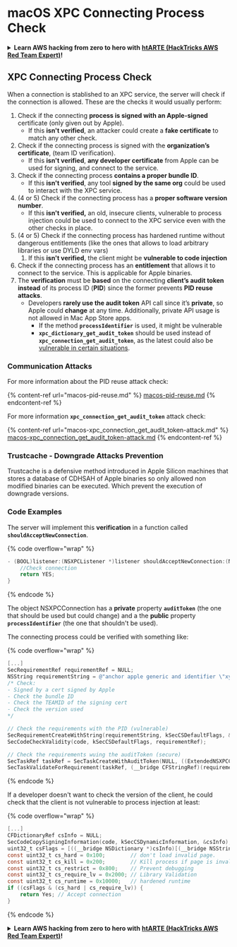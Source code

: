 # macOS XPC Connecting Process Check

<details>

<summary><strong>Learn AWS hacking from zero to hero with</strong> <a href="https://training.hacktricks.xyz/courses/arte"><strong>htARTE (HackTricks AWS Red Team Expert)</strong></a><strong>!</strong></summary>

Other ways to support HackTricks:

* If you want to see your **company advertised in HackTricks** or **download HackTricks in PDF** Check the [**SUBSCRIPTION PLANS**](https://github.com/sponsors/carlospolop)!
* Get the [**official PEASS & HackTricks swag**](https://peass.creator-spring.com)
* Discover [**The PEASS Family**](https://opensea.io/collection/the-peass-family), our collection of exclusive [**NFTs**](https://opensea.io/collection/the-peass-family)
* **Join the** 💬 [**Discord group**](https://discord.gg/hRep4RUj7f) or the [**telegram group**](https://t.me/peass) or **follow** us on **Twitter** 🐦 [**@carlospolopm**](https://twitter.com/hacktricks_live)**.**
* **Share your hacking tricks by submitting PRs to the** [**HackTricks**](https://github.com/carlospolop/hacktricks) and [**HackTricks Cloud**](https://github.com/carlospolop/hacktricks-cloud) github repos.

</details>

## XPC Connecting Process Check

When a connection is stablished to an XPC service, the server will check if the connection is allowed. These are the checks it would usually perform:

1. Check if the connecting **process is signed with an Apple-signed** certificate (only given out by Apple).
   * If this **isn't verified**, an attacker could create a **fake certificate** to match any other check.
2. Check if the connecting process is signed with the **organization’s certificate**, (team ID verification).
   * If this **isn't verified**, **any developer certificate** from Apple can be used for signing, and connect to the service.
3. Check if the connecting process **contains a proper bundle ID**.
   * If this **isn't verified**, any tool **signed by the same org** could be used to interact with the XPC service.
4. (4 or 5) Check if the connecting process has a **proper software version number**.
   * If this **isn't verified,** an old, insecure clients, vulnerable to process injection could be used to connect to the XPC service even with the other checks in place.
5. (4 or 5) Check if the connecting process has hardened runtime without dangerous entitlements (like the ones that allows to load arbitrary libraries or use DYLD env vars)
   1. If this **isn't verified,** the client might be **vulnerable to code injection**
6. Check if the connecting process has an **entitlement** that allows it to connect to the service. This is applicable for Apple binaries.
7. The **verification** must be **based** on the connecting **client’s audit token** **instead** of its process ID (**PID**) since the former prevents **PID reuse attacks**.
   * Developers **rarely use the audit token** API call since it’s **private**, so Apple could **change** at any time. Additionally, private API usage is not allowed in Mac App Store apps.
     * If the method **`processIdentifier`** is used, it might be vulnerable
     * **`xpc_dictionary_get_audit_token`** should be used instead of **`xpc_connection_get_audit_token`**, as the latest could also be [vulnerable in certain situations](https://sector7.computest.nl/post/2023-10-xpc-audit-token-spoofing/).

### Communication Attacks

For more information about the PID reuse attack check:

{% content-ref url="macos-pid-reuse.md" %}
[macos-pid-reuse.md](macos-pid-reuse.md)
{% endcontent-ref %}

For more information **`xpc_connection_get_audit_token`** attack check:

{% content-ref url="macos-xpc_connection_get_audit_token-attack.md" %}
[macos-xpc\_connection\_get\_audit\_token-attack.md](macos-xpc\_connection\_get\_audit\_token-attack.md)
{% endcontent-ref %}

### Trustcache - Downgrade Attacks Prevention

Trustcache is a defensive method introduced in Apple Silicon machines that stores a database of CDHSAH of Apple binaries so only allowed non modified binaries can be executed. Which prevent the execution of downgrade versions.

### Code Examples

The server will implement this **verification** in a function called **`shouldAcceptNewConnection`**.

{% code overflow="wrap" %}
```objectivec
- (BOOL)listener:(NSXPCListener *)listener shouldAcceptNewConnection:(NSXPCConnection *)newConnection {
    //Check connection
    return YES;
}
```
{% endcode %}

The object NSXPCConnection has a **private** property **`auditToken`** (the one that should be used but could change) and a the **public** property **`processIdentifier`** (the one that shouldn't be used).

The connecting process could be verified with something like:

{% code overflow="wrap" %}
```objectivec
[...]
SecRequirementRef requirementRef = NULL;
NSString requirementString = @"anchor apple generic and identifier \"xyz.hacktricks.service\" and certificate leaf [subject.CN] = \"TEAMID\" and info [CFBundleShortVersionString] >= \"1.0\"";
/* Check:
- Signed by a cert signed by Apple
- Check the bundle ID
- Check the TEAMID of the signing cert
- Check the version used
*/

// Check the requirements with the PID (vulnerable)
SecRequirementCreateWithString(requirementString, kSecCSDefaultFlags, &requirementRef);
SecCodeCheckValidity(code, kSecCSDefaultFlags, requirementRef);

// Check the requirements wuing the auditToken (secure)
SecTaskRef taskRef = SecTaskCreateWithAuditToken(NULL, ((ExtendedNSXPCConnection*)newConnection).auditToken);
SecTaskValidateForRequirement(taskRef, (__bridge CFStringRef)(requirementString))
```
{% endcode %}

If a developer doesn't want to check the version of the client, he could check that the client is not vulnerable to process injection at least:

{% code overflow="wrap" %}
```objectivec
[...]
CFDictionaryRef csInfo = NULL;
SecCodeCopySigningInformation(code, kSecCSDynamicInformation, &csInfo);
uint32_t csFlags = [((__bridge NSDictionary *)csInfo)[(__bridge NSString *)kSecCodeInfoStatus] intValue];
const uint32_t cs_hard = 0x100;        // don't load invalid page. 
const uint32_t cs_kill = 0x200;        // Kill process if page is invalid
const uint32_t cs_restrict = 0x800;    // Prevent debugging
const uint32_t cs_require_lv = 0x2000; // Library Validation
const uint32_t cs_runtime = 0x10000;   // hardened runtime
if ((csFlags & (cs_hard | cs_require_lv)) {
    return Yes; // Accept connection
}
```
{% endcode %}

<details>

<summary><strong>Learn AWS hacking from zero to hero with</strong> <a href="https://training.hacktricks.xyz/courses/arte"><strong>htARTE (HackTricks AWS Red Team Expert)</strong></a><strong>!</strong></summary>

Other ways to support HackTricks:

* If you want to see your **company advertised in HackTricks** or **download HackTricks in PDF** Check the [**SUBSCRIPTION PLANS**](https://github.com/sponsors/carlospolop)!
* Get the [**official PEASS & HackTricks swag**](https://peass.creator-spring.com)
* Discover [**The PEASS Family**](https://opensea.io/collection/the-peass-family), our collection of exclusive [**NFTs**](https://opensea.io/collection/the-peass-family)
* **Join the** 💬 [**Discord group**](https://discord.gg/hRep4RUj7f) or the [**telegram group**](https://t.me/peass) or **follow** us on **Twitter** 🐦 [**@carlospolopm**](https://twitter.com/hacktricks_live)**.**
* **Share your hacking tricks by submitting PRs to the** [**HackTricks**](https://github.com/carlospolop/hacktricks) and [**HackTricks Cloud**](https://github.com/carlospolop/hacktricks-cloud) github repos.

</details>
